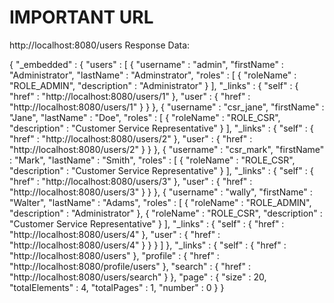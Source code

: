 

# IMPORTANT URL

http://localhost:8080/users
Response Data:

{
  "_embedded" : {
    "users" : [ {
      "username" : "admin",
      "firstName" : "Administrator",
      "lastName" : "Adminstrator",
      "roles" : [ {
        "roleName" : "ROLE_ADMIN",
        "description" : "Administrator"
      } ],
      "_links" : {
        "self" : {
          "href" : "http://localhost:8080/users/1"
        },
        "user" : {
          "href" : "http://localhost:8080/users/1"
        }
      }
    }, {
      "username" : "csr_jane",
      "firstName" : "Jane",
      "lastName" : "Doe",
      "roles" : [ {
        "roleName" : "ROLE_CSR",
        "description" : "Customer Service Representative"
      } ],
      "_links" : {
        "self" : {
          "href" : "http://localhost:8080/users/2"
        },
        "user" : {
          "href" : "http://localhost:8080/users/2"
        }
      }
    }, {
      "username" : "csr_mark",
      "firstName" : "Mark",
      "lastName" : "Smith",
      "roles" : [ {
        "roleName" : "ROLE_CSR",
        "description" : "Customer Service Representative"
      } ],
      "_links" : {
        "self" : {
          "href" : "http://localhost:8080/users/3"
        },
        "user" : {
          "href" : "http://localhost:8080/users/3"
        }
      }
    }, {
      "username" : "wally",
      "firstName" : "Walter",
      "lastName" : "Adams",
      "roles" : [ {
        "roleName" : "ROLE_ADMIN",
        "description" : "Administrator"
      }, {
        "roleName" : "ROLE_CSR",
        "description" : "Customer Service Representative"
      } ],
      "_links" : {
        "self" : {
          "href" : "http://localhost:8080/users/4"
        },
        "user" : {
          "href" : "http://localhost:8080/users/4"
        }
      }
    } ]
  },
  "_links" : {
    "self" : {
      "href" : "http://localhost:8080/users"
    },
    "profile" : {
      "href" : "http://localhost:8080/profile/users"
    },
    "search" : {
      "href" : "http://localhost:8080/users/search"
    }
  },
  "page" : {
    "size" : 20,
    "totalElements" : 4,
    "totalPages" : 1,
    "number" : 0
  }
}



